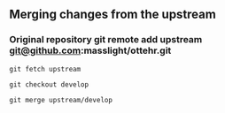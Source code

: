 ## Merging changes from the upstream

### Original repository git remote add upstream git@github.com:masslight/ottehr.git

`git fetch upstream`

`git checkout develop`

`git merge upstream/develop`
